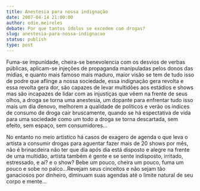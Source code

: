 ```yaml
---
title: Anestesia para nossa indignação
date: 2007-04-14 21:00:00
author: edie.meireles
debate: Por que tantos ídolos se excedem com drogas?
slug: anestesia-para-nossa-indignacao
status: publish 
type: post
---
```


Fuma-se impunidade, cheira-se benevolencia com os desvios de verbas públicas, aplicam-se injeções de propaganda manipuladas pelos donos das mídias, e quanto mais famoso mais maduro, maior visão se tem de tudo isso de podre que aflinge a nossa sociedade, essa indignação gera revolta e essa revolta gera dor, são capazes de levar multidões aos estádios e shows mas são incapazes de lidar com as injustiças que vêem na frente de seus olhos, a droga se torna uma anestesia, um dopante para enfrentar tudo isso mais um dia denovo, melhorem a qualidade de políticos e verão os indices de consumo de droga cair bruscamente, quando se há espectativa de vida para uma sociedade como um todo a droga se torna descartada, sem efeito, sem espaço, sem consumidores...  

No entanto no meio artistico há casos de exagero de agenda o que leva o artista a consumir drogas para aguentar fazer mais de 20 shows por mês, não é brinacdeira não ter que dia após dia está disposto e alegre na frente de uma multidão, artista também é gente e se sente indisposto, irritado, estressado, e aí? e o show? Bebe um pouco, cheira um pouco, fuma um pouco e sobe no palco...Revejam seus cinceitos e não sejam tão ganaciosos por dinheiro, diminuam suas agendas até o limite natural de seu corpo e mente...
